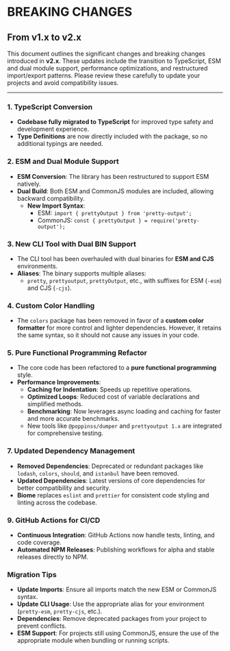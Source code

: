 # BREAKING CHANGES

## From v1.x to v2.x

This document outlines the significant changes and breaking changes introduced in **v2.x**. These updates include the transition to TypeScript, ESM and dual module support, performance optimizations, and restructured import/export patterns. Please review these carefully to update your projects and avoid compatibility issues.

---

### 1. TypeScript Conversion
- **Codebase fully migrated to TypeScript** for improved type safety and development experience.
- **Type Definitions** are now directly included with the package, so no additional typings are needed.

### 2. ESM and Dual Module Support
- **ESM Conversion**: The library has been restructured to support ESM natively.
- **Dual Build**: Both ESM and CommonJS modules are included, allowing backward compatibility.
  - **New Import Syntax**: 
    - ESM: `import { prettyOutput } from 'pretty-output';`
    - CommonJS: `const { prettyOutput } = require('pretty-output');`

### 3. New CLI Tool with Dual BIN Support
- The CLI tool has been overhauled with dual binaries for **ESM and CJS** environments.
- **Aliases**: The binary supports multiple aliases:
  - `pretty`, `prettyoutput`, `prettyOutput`, etc., with suffixes for ESM (`-esm`) and CJS (`-cjs`).

### 4. Custom Color Handling
- The `colors` package has been removed in favor of a **custom color formatter** for more control and lighter dependencies. However, it retains the same syntax, so it should not cause any issues in your code.

### 5. Pure Functional Programming Refactor
- The core code has been refactored to a **pure functional programming** style.
- **Performance Improvements**:
  - **Caching for Indentation**: Speeds up repetitive operations.
  - **Optimized Loops**: Reduced cost of variable declarations and simplified methods.
  - **Benchmarking**: Now leverages async loading and caching for faster and more accurate benchmarks.
  - New tools like `@poppinss/dumper` and `prettyoutput 1.x` are integrated for comprehensive testing.

### 7. Updated Dependency Management
- **Removed Dependencies**: Deprecated or redundant packages like `lodash`, `colors`, `should`, and `istanbul` have been removed.
- **Updated Dependencies**: Latest versions of core dependencies for better compatibility and security.
- **Biome** replaces `eslint` and `prettier` for consistent code styling and linting across the codebase.

### 9. GitHub Actions for CI/CD
- **Continuous Integration**: GitHub Actions now handle tests, linting, and code coverage.
- **Automated NPM Releases**: Publishing workflows for alpha and stable releases directly to NPM.

### Migration Tips
- **Update Imports**: Ensure all imports match the new ESM or CommonJS syntax.
- **Update CLI Usage**: Use the appropriate alias for your environment (`pretty-esm`, `pretty-cjs`, etc.).
- **Dependencies**: Remove deprecated packages from your project to prevent conflicts.
- **ESM Support**: For projects still using CommonJS, ensure the use of the appropriate module when bundling or running scripts.